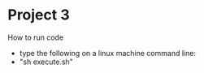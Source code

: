 # Project 3

How to run code<br>
  - type the following on a linux machine command line:
  - "sh execute.sh"
